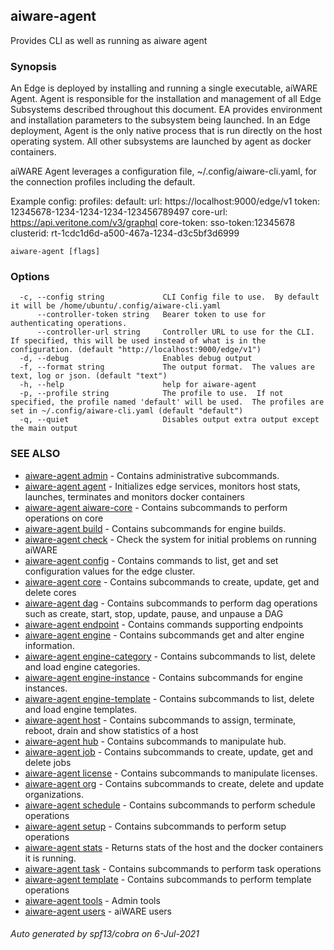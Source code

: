 ## aiware-agent

Provides CLI as well as running as aiware agent

### Synopsis

An Edge is deployed by installing and running a single executable, aiWARE Agent.  Agent is responsible
for the installation and management of all Edge Subsystems described throughout this document.
EA provides environment and installation parameters to the subsystem being launched.
In an Edge deployment, Agent is the only native process that is run directly on the host operating system.
All other subsystems are launched by agent as docker containers.


aiWARE Agent leverages a configuration file, ~/.config/aiware-cli.yaml,  for the connection profiles including the default.

Example config:
profiles:
   default:
      url: https://localhost:9000/edge/v1
      token: 12345678-1234-1234-1234-123456789497
      core-url: https://api.veritone.com/v3/graphql
      core-token: sso-token:12345678
      clusterid: rt-1cdc1d6d-a500-467a-1234-d3c5bf3d6999


```
aiware-agent [flags]
```

### Options

```
  -c, --config string             CLI Config file to use.  By default it will be /home/ubuntu/.config/aiware-cli.yaml
      --controller-token string   Bearer token to use for authenticating operations.
      --controller-url string     Controller URL to use for the CLI.  If specified, this will be used instead of what is in the configuration. (default "http://localhost:9000/edge/v1")
  -d, --debug                     Enables debug output
  -f, --format string             The output format.  The values are text, log or json. (default "text")
  -h, --help                      help for aiware-agent
  -p, --profile string            The profile to use.  If not specified, the profile named 'default' will be used.  The profiles are set in ~/.config/aiware-cli.yaml (default "default")
  -q, --quiet                     Disables output extra output except the main output
```

### SEE ALSO

* [aiware-agent admin](/cli/aiware-agent_admin.md)	 - Contains administrative subcommands.
* [aiware-agent agent](/cli/aiware-agent_agent.md)	 - Initializes edge services, monitors host stats, launches, terminates and monitors docker containers
* [aiware-agent aiware-core](/cli/aiware-agent_aiware-core.md)	 - Contains subcommands to perform operations on core
* [aiware-agent build](/cli/aiware-agent_build.md)	 - Contains subcommands for engine builds.
* [aiware-agent check](/cli/aiware-agent_check.md)	 - Check the system for initial problems on running aiWARE
* [aiware-agent config](/cli/aiware-agent_config.md)	 - Contains commands to list, get and set configuration values for the edge cluster.
* [aiware-agent core](/cli/aiware-agent_core.md)	 - Contains subcommands to create, update, get and delete cores
* [aiware-agent dag](/cli/aiware-agent_dag.md)	 - Contains subcommands to perform dag operations such as create, start, stop, update, pause, and unpause a DAG
* [aiware-agent endpoint](/cli/aiware-agent_endpoint.md)	 - Contains commands supporting endpoints
* [aiware-agent engine](/cli/aiware-agent_engine.md)	 - Contains subcommands get and alter engine information.
* [aiware-agent engine-category](/cli/aiware-agent_engine-category.md)	 - Contains subcommands to list, delete and load engine categories.
* [aiware-agent engine-instance](/cli/aiware-agent_engine-instance.md)	 - Contains subcommands for engine instances.
* [aiware-agent engine-template](/cli/aiware-agent_engine-template.md)	 - Contains subcommands to list, delete and load engine templates.
* [aiware-agent host](/cli/aiware-agent_host.md)	 - Contains subcommands to assign, terminate, reboot, drain and show statistics of a host
* [aiware-agent hub](/cli/aiware-agent_hub.md)	 - Contains subcommands to manipulate hub.
* [aiware-agent job](/cli/aiware-agent_job.md)	 - Contains subcommands to create, update, get and delete jobs
* [aiware-agent license](/cli/aiware-agent_license.md)	 - Contains subcommands to manipulate licenses.
* [aiware-agent org](/cli/aiware-agent_org.md)	 - Contains subcommands to create, delete and update organizations.
* [aiware-agent schedule](/cli/aiware-agent_schedule.md)	 - Contains subcommands to perform schedule operations
* [aiware-agent setup](/cli/aiware-agent_setup.md)	 - Contains subcommands to perform setup operations
* [aiware-agent stats](/cli/aiware-agent_stats.md)	 - Returns stats of the host and the docker containers it is running.
* [aiware-agent task](/cli/aiware-agent_task.md)	 - Contains subcommands to perform task operations
* [aiware-agent template](/cli/aiware-agent_template.md)	 - Contains subcommands to perform template operations
* [aiware-agent tools](/cli/aiware-agent_tools.md)	 - Admin tools
* [aiware-agent users](/cli/aiware-agent_users.md)	 - aiWARE users

###### Auto generated by spf13/cobra on 6-Jul-2021
